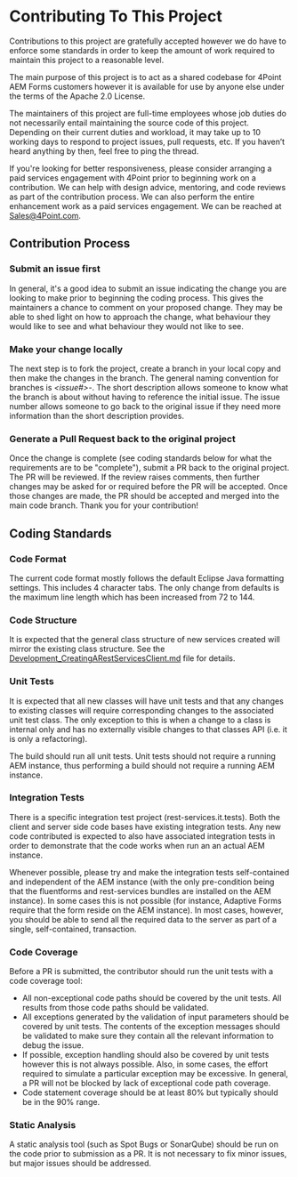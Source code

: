 # Contributing To This Project

Contributions to this project are gratefully accepted however we do have to enforce some standards in order to keep the 
amount of work required to maintain this project to a reasonable level.

The main purpose of this project is to act as a shared codebase for 4Point AEM Forms customers however it is available for use
by anyone else under the terms of the Apache 2.0 License.

The maintainers of this project are full-time employees whose job duties do not necessarily entail maintaining the source code
of this project.  Depending on their current duties and workload, it may take up to 10 working days to respond to project issues, pull requests, etc.  If you haven’t heard anything by then, feel free to ping the thread.

If you're looking for better responsiveness, please consider arranging a paid services engagement with 4Point prior to beginning work on a contribution.  We can help with design advice, mentoring, and code reviews as part of the contribution process.  We can also perform the entire enhancement work as a paid services engagement.  We can be reached at [Sales@4Point.com](mailto:sales@4point.com).

## Contribution Process

### Submit an issue first

In general, it's a good idea to submit an issue indicating the change you are looking to make prior to beginning the coding process. This gives the maintainers a chance to comment on your proposed change.  They may be able to shed light on how to approach the change, what behaviour they would like to see and what behaviour they would not like to see.

### Make your change locally

The next step is to fork the project, create a branch in your local copy and then make the changes in the branch.  The general naming convention for branches is _<issue#>_-_<short description>_.  The short description allows someone to know what the branch is about without having to reference the initial issue.  The issue number allows someone to go back to the original issue if they need more information than the short description provides.

### Generate a Pull Request back to the original project

Once the change is complete (see coding standards below for what the requirements are to be "complete"), submit a PR back to the original project.  The PR will be reviewed.  If the review raises comments, then further changes may be asked for or required before the PR will be accepted.  Once those changes are made, the PR should be accepted and merged into the main code branch.  Thank you for your contribution!

## Coding Standards

### Code Format

The current code format mostly follows the default Eclipse Java formatting settings.  This includes 4 character tabs.  The only
change from defaults is the maximum line length which has been increased from 72 to 144.

### Code Structure

It is expected that the general class structure of new services created will mirror the existing class structure.  See the
[Development_CreatingARestServicesClient.md](Development_CreatingARestServicesClient.md) file for details.

### Unit Tests

It is expected that all new classes will have unit tests and that any changes to existing classes will require corresponding
changes to the associated unit test class.  The only exception to this is when a change to a class is internal only and has no externally visible changes to that classes API (i.e. it is only a refactoring).

The build should run all unit tests.  Unit tests should not require a running AEM instance, thus performing a build should not require a running AEM instance.

### Integration Tests

There is a specific integration test project (rest-services.it.tests).  Both the client and server side code bases have existing integration tests.  Any new code contributed is expected to also have associated integration tests in order to demonstrate that the code works when run an an actual AEM instance.

Whenever possible, please try and make the integration tests self-contained and independent of the AEM instance (with the only pre-condition being that the fluentforms and rest-services bundles are installed on the AEM instance).  In some cases this is not possible (for instance, Adaptive Forms require that the form reside on the AEM instance).  In most cases, however, you should be able to send all the required data to the server as part of a single, self-contained, transaction.

### Code Coverage

Before a PR is submitted, the contributor should run the unit tests with a code coverage tool:
* All non-exceptional code paths should be covered by the unit tests.  All results from those code paths should be validated.
* All exceptions generated by the validation of input parameters should be covered by unit tests.  The contents of the exception messages should be validated to make sure they contain all the relevant information to debug the issue.
* If possible, exception handling should also be covered by unit tests however this is not always possible.  Also, in some cases, the effort required to simulate a particular exception may be excessive.  In general, a PR will not be blocked by lack of exceptional code path coverage.
* Code statement coverage should be at least 80% but typically should be in the 90% range.

### Static Analysis

A static analysis tool (such as Spot Bugs or SonarQube) should be run on the code prior to submission as a PR.  It is not necessary to fix minor issues, but major issues should be addressed.
